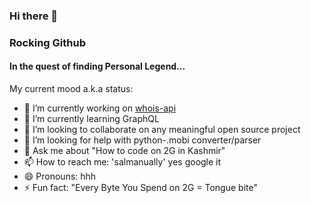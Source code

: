 ### Hi there 👋
### Rocking Github
#### In the quest of finding Personal Legend...
<!--
**hotheadhacker/hotheadhacker** is a ✨ _special_ ✨ repository because its `README.md` (this file) appears on your GitHub profile.
-->
My current mood a.k.a status:

- 🔭 I’m currently working on [whois-api](https://github.com/hotheadhacker/whois-api)
- 🌱 I’m currently learning GraphQL
- 👯 I’m looking to collaborate on any meaningful open source project
- 🤔 I’m looking for help with python-.mobi converter/parser
- 💬 Ask me about "How to code on 2G in Kashmir"
- 📫 How to reach me: 'salmanually' yes google it 
- 😄 Pronouns: hhh
- ⚡ Fun fact: "Every Byte You Spend on 2G = Tongue bite"

